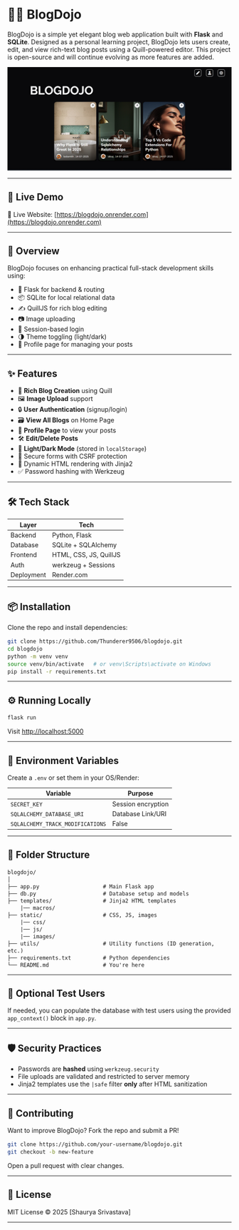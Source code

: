 
# 🧘‍♂️ BlogDojo

BlogDojo is a simple yet elegant blog web application built with **Flask** and **SQLite**. Designed as a personal learning project, BlogDojo lets users create, edit, and view rich-text blog posts using a Quill-powered editor. This project is open-source and will continue evolving as more features are added.

![screenshot](static/assets/demo.png) <!-- Optional: Add an actual screenshot here -->

---

## 🚀 Live Demo

🔗 Live Website: [https://blogdojo.onrender.com](https://blogdojo.onrender.com)

---

## 🧠 Overview

BlogDojo focuses on enhancing practical full-stack development skills using:

- 🧱 Flask for backend & routing
- 📦 SQLite for local relational data
- ✍️ QuillJS for rich blog editing
- 📷 Image uploading
- 🔐 Session-based login
- 🌗 Theme toggling (light/dark)
- 👤 Profile page for managing your posts

---

## ✨ Features

- 📝 **Rich Blog Creation** using Quill
- 🖼️ **Image Upload** support
- 🔒 **User Authentication** (signup/login)
- 🗃️ **View All Blogs** on Home Page
- 👤 **Profile Page** to view your posts
- 🛠️ **Edit/Delete Posts**
- 🎨 **Light/Dark Mode** (stored in `localStorage`)
- 🧰 Secure forms with CSRF protection
- 📄 Dynamic HTML rendering with Jinja2
- ✅ Password hashing with Werkzeug

---

## 🛠️ Tech Stack

| Layer        | Tech                      |
|--------------|---------------------------|
| Backend      | Python, Flask             |
| Database     | SQLite + SQLAlchemy       |
| Frontend     | HTML, CSS, JS, QuillJS    |
| Auth         | werkzeug + Sessions       |
| Deployment   | Render.com                |

---

## 📦 Installation

Clone the repo and install dependencies:

```bash
git clone https://github.com/Thunderer9506/blogdojo.git
cd blogdojo
python -m venv venv
source venv/bin/activate   # or venv\Scripts\activate on Windows
pip install -r requirements.txt
```

---

## ⚙️ Running Locally

```bash
flask run
```

Visit [http://localhost:5000](http://localhost:5000)

---

## 🔐 Environment Variables

Create a `.env` or set them in your OS/Render:

| Variable                         | Purpose              |
|----------------------------------|----------------------|
| `SECRET_KEY`                     | Session encryption   |
| `SQLALCHEMY_DATABASE_URI`        | Database Link/URI    |
| `SQLALCHEMY_TRACK_MODIFICATIONS` | False                |

---

## 📁 Folder Structure

```
blogdojo/
│
├── app.py                    # Main Flask app
├── db.py                     # Database setup and models
├── templates/                # Jinja2 HTML templates
    |── macros/             
├── static/                   # CSS, JS, images
    |── css/
    |── js/
    |── images/                 
├── utils/                    # Utility functions (ID generation, etc.)
├── requirements.txt          # Python dependencies
└── README.md                 # You're here
```

---

## 🧪 Optional Test Users

If needed, you can populate the database with test users using the provided `app_context()` block in `app.py`.

---


## 🛡️ Security Practices

- Passwords are **hashed** using `werkzeug.security`
- File uploads are validated and restricted to server memory
- Jinja2 templates use the `|safe` filter **only** after HTML sanitization

---

## 🤝 Contributing

Want to improve BlogDojo? Fork the repo and submit a PR!

```bash
git clone https://github.com/your-username/blogdojo.git
git checkout -b new-feature
```

Open a pull request with clear changes.

---

## 📜 License

MIT License © 2025 [Shaurya Srivastava]

---
